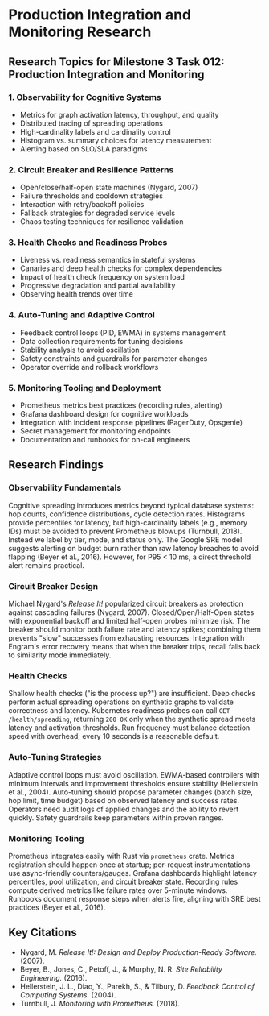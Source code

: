 # Production Integration and Monitoring Research

## Research Topics for Milestone 3 Task 012: Production Integration and Monitoring

### 1. Observability for Cognitive Systems
- Metrics for graph activation latency, throughput, and quality
- Distributed tracing of spreading operations
- High-cardinality labels and cardinality control
- Histogram vs. summary choices for latency measurement
- Alerting based on SLO/SLA paradigms

### 2. Circuit Breaker and Resilience Patterns
- Open/close/half-open state machines (Nygard, 2007)
- Failure thresholds and cooldown strategies
- Interaction with retry/backoff policies
- Fallback strategies for degraded service levels
- Chaos testing techniques for resilience validation

### 3. Health Checks and Readiness Probes
- Liveness vs. readiness semantics in stateful systems
- Canaries and deep health checks for complex dependencies
- Impact of health check frequency on system load
- Progressive degradation and partial availability
- Observing health trends over time

### 4. Auto-Tuning and Adaptive Control
- Feedback control loops (PID, EWMA) in systems management
- Data collection requirements for tuning decisions
- Stability analysis to avoid oscillation
- Safety constraints and guardrails for parameter changes
- Operator override and rollback workflows

### 5. Monitoring Tooling and Deployment
- Prometheus metrics best practices (recording rules, alerting)
- Grafana dashboard design for cognitive workloads
- Integration with incident response pipelines (PagerDuty, Opsgenie)
- Secret management for monitoring endpoints
- Documentation and runbooks for on-call engineers

## Research Findings

### Observability Fundamentals
Cognitive spreading introduces metrics beyond typical database systems: hop counts, confidence distributions, cycle detection rates. Histograms provide percentiles for latency, but high-cardinality labels (e.g., memory IDs) must be avoided to prevent Prometheus blowups (Turnbull, 2018). Instead we label by tier, mode, and status only. The Google SRE model suggests alerting on budget burn rather than raw latency breaches to avoid flapping (Beyer et al., 2016). However, for P95 < 10 ms, a direct threshold alert remains practical.

### Circuit Breaker Design
Michael Nygard's *Release It!* popularized circuit breakers as protection against cascading failures (Nygard, 2007). Closed/Open/Half-Open states with exponential backoff and limited half-open probes minimize risk. The breaker should monitor both failure rate and latency spikes; combining them prevents "slow" successes from exhausting resources. Integration with Engram's error recovery means that when the breaker trips, recall falls back to similarity mode immediately.

### Health Checks
Shallow health checks ("is the process up?") are insufficient. Deep checks perform actual spreading operations on synthetic graphs to validate correctness and latency. Kubernetes readiness probes can call `GET /health/spreading`, returning `200 OK` only when the synthetic spread meets latency and activation thresholds. Run frequency must balance detection speed with overhead; every 10 seconds is a reasonable default.

### Auto-Tuning Strategies
Adaptive control loops must avoid oscillation. EWMA-based controllers with minimum intervals and improvement thresholds ensure stability (Hellerstein et al., 2004). Auto-tuning should propose parameter changes (batch size, hop limit, time budget) based on observed latency and success rates. Operators need audit logs of applied changes and the ability to revert quickly. Safety guardrails keep parameters within proven ranges.

### Monitoring Tooling
Prometheus integrates easily with Rust via `prometheus` crate. Metrics registration should happen once at startup; per-request instrumentations use async-friendly counters/gauges. Grafana dashboards highlight latency percentiles, pool utilization, and circuit breaker state. Recording rules compute derived metrics like failure rates over 5-minute windows. Runbooks document response steps when alerts fire, aligning with SRE best practices (Beyer et al., 2016).

## Key Citations
- Nygard, M. *Release It!: Design and Deploy Production-Ready Software.* (2007).
- Beyer, B., Jones, C., Petoff, J., & Murphy, N. R. *Site Reliability Engineering.* (2016).
- Hellerstein, J. L., Diao, Y., Parekh, S., & Tilbury, D. *Feedback Control of Computing Systems.* (2004).
- Turnbull, J. *Monitoring with Prometheus.* (2018).
